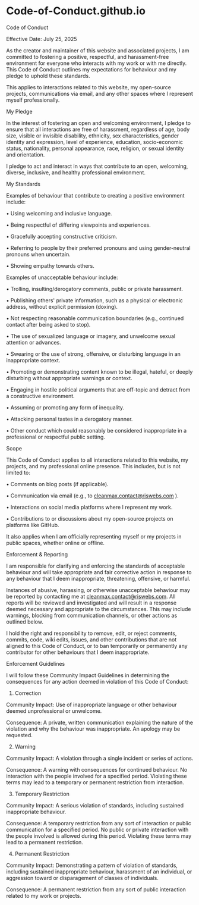 # Code-of-Conduct.github.io

Code of Conduct

Effective Date: July 25, 2025

As the creator and maintainer of this website and associated projects, I am committed to fostering a positive, respectful, and harassment-free environment for everyone who interacts with my work or with me directly. This Code of Conduct outlines my expectations for behaviour and my pledge to uphold these standards.

This applies to interactions related to this website, my open-source projects, communications via email, and any other spaces where I represent myself professionally.


My Pledge

In the interest of fostering an open and welcoming environment, I pledge to ensure that all interactions are free of harassment, regardless of age, body size, visible or invisible disability, ethnicity, sex characteristics, gender identity and expression, level of experience, education, socio-economic status, nationality, personal appearance, race, religion, or sexual identity and orientation.

I pledge to act and interact in ways that contribute to an open, welcoming, diverse, inclusive, and healthy professional environment.


My Standards

Examples of behaviour that contribute to creating a positive environment include:

•	Using welcoming and inclusive language.

•	Being respectful of differing viewpoints and experiences.

•	Gracefully accepting constructive criticism.

•	Referring to people by their preferred pronouns and using gender-neutral pronouns when uncertain.

•	Showing empathy towards others.


Examples of unacceptable behaviour include:

•	Trolling, insulting/derogatory comments, public or private harassment.

•	Publishing others' private information, such as a physical or electronic address, without explicit permission (doxing).

•	Not respecting reasonable communication boundaries (e.g., continued contact after being asked to stop).

•	The use of sexualized language or imagery, and unwelcome sexual attention or advances.

•	Swearing or the use of strong, offensive, or disturbing language in an inappropriate context.

•	Promoting or demonstrating content known to be illegal, hateful, or deeply disturbing without appropriate warnings or context.

•	Engaging in hostile political arguments that are off-topic and detract from a constructive environment.

•	Assuming or promoting any form of inequality.

•	Attacking personal tastes in a derogatory manner.

•	Other conduct which could reasonably be considered inappropriate in a professional or respectful public setting.


Scope

This Code of Conduct applies to all interactions related to this website, my projects, and my professional online presence. This includes, but is not limited to:


•	Comments on blog posts (if applicable).

•	Communication via email (e.g., to cleanmax.contact@riswebs.com ).

•	Interactions on social media platforms where I represent my work.

•	Contributions to or discussions about my open-source projects on platforms like GitHub.


It also applies when I am officially representing myself or my projects in public spaces, whether online or offline.


Enforcement & Reporting

I am responsible for clarifying and enforcing the standards of acceptable behaviour and will take appropriate and fair corrective action in response to any behaviour that I deem inappropriate, threatening, offensive, or harmful.

Instances of abusive, harassing, or otherwise unacceptable behaviour may be reported by contacting me at cleanmax.contact@riswebs.com. All reports will be reviewed and investigated and will result in a response deemed necessary and appropriate to the circumstances. This may include warnings, blocking from communication channels, or other actions as outlined below.

I hold the right and responsibility to remove, edit, or reject comments, commits, code, wiki edits, issues, and other contributions that are not aligned to this Code of Conduct, or to ban temporarily or permanently any contributor for other behaviours that I deem inappropriate.


Enforcement Guidelines

I will follow these Community Impact Guidelines in determining the consequences for any action deemed in violation of this Code of Conduct:


1. Correction

Community Impact: Use of inappropriate language or other behaviour deemed unprofessional or unwelcome.

Consequence: A private, written communication explaining the nature of the violation and why the behaviour was inappropriate. An apology may be requested.


2. Warning

Community Impact: A violation through a single incident or series of actions.

Consequence: A warning with consequences for continued behaviour. No interaction with the people involved for a specified period. Violating these terms may lead to a temporary or permanent restriction from interaction.


3. Temporary Restriction

Community Impact: A serious violation of standards, including sustained inappropriate behaviour.

Consequence: A temporary restriction from any sort of interaction or public communication for a specified period. No public or private interaction with the people involved is allowed during this period. Violating these terms may lead to a permanent restriction.


4. Permanent Restriction

Community Impact: Demonstrating a pattern of violation of standards, including sustained inappropriate behaviour, harassment of an individual, or aggression toward or disparagement of classes of individuals.

Consequence: A permanent restriction from any sort of public interaction related to my work or projects.

